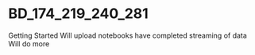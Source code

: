 # BD_174_219_240_281

Getting Started
Will upload notebooks
have completed streaming of data 
Will do more
